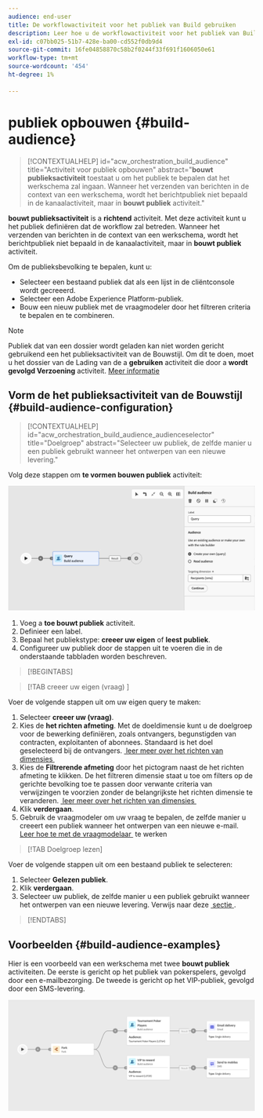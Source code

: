 ```yaml
---
audience: end-user
title: De workflowactiviteit voor het publiek van Build gebruiken
description: Leer hoe u de workflowactiviteit voor het publiek van Build gebruikt
exl-id: c07bb025-51b7-428e-ba00-cd552f0db9d4
source-git-commit: 16fe04858870c58b2f0244f33f691f1606050e61
workflow-type: tm+mt
source-wordcount: '454'
ht-degree: 1%

---
```


# publiek opbouwen {#build-audience}

>[!CONTEXTUALHELP]
>id="acw_orchestration_build_audience"
>title="Activiteit voor publiek opbouwen"
>abstract="**bouwt publieksactiviteit** toestaat u om het publiek te bepalen dat het werkschema zal ingaan. Wanneer het verzenden van berichten in de context van een werkschema, wordt het berichtpubliek niet bepaald in de kanaalactiviteit, maar in **bouwt publiek** activiteit."

**bouwt publieksactiviteit** is a **richtend** activiteit. Met deze activiteit kunt u het publiek definiëren dat de workflow zal betreden. Wanneer het verzenden van berichten in de context van een werkschema, wordt het berichtpubliek niet bepaald in de kanaalactiviteit, maar in **bouwt publiek** activiteit.

Om de publieksbevolking te bepalen, kunt u:

* Selecteer een bestaand publiek dat als een lijst in de cliëntconsole wordt gecreeerd.
* Selecteer een Adobe Experience Platform-publiek.
* Bouw een nieuw publiek met de vraagmodeler door het filtreren criteria te bepalen en te combineren.

>[!NOTE]
>
>Publiek dat van een dossier wordt geladen kan niet worden gericht gebruikend een het publieksactiviteit van de Bouwstijl. Om dit te doen, moet u het dossier van de Lading van de a **gebruiken** activiteit die door a **wordt gevolgd Verzoening** activiteit. [Meer informatie](../../audience/about-recipients.md)

<!--
The **Build audience** activity can be placed at the beginning of the workflow or after any other activity. Any activity can be placed after the **Build audience**.
-->

## Vorm de het publieksactiviteit van de Bouwstijl {#build-audience-configuration}

>[!CONTEXTUALHELP]
>id="acw_orchestration_build_audience_audienceselector"
>title="Doelgroep"
>abstract="Selecteer uw publiek, de zelfde manier u een publiek gebruikt wanneer het ontwerpen van een nieuwe levering."

Volg deze stappen om **te vormen bouwen publiek** activiteit:

![&#x200B; Screenshot die de interface van de de configuratieconfiguratie van het werkschemapubliek toont.](../assets/workflow-audience.png)

1. Voeg a **toe bouwt publiek** activiteit.
1. Definieer een label.
1. Bepaal het publiekstype: **creeer uw eigen** of **leest publiek**.
1. Configureer uw publiek door de stappen uit te voeren die in de onderstaande tabbladen worden beschreven.

>[!BEGINTABS]

>[!TAB  creeer uw eigen (vraag) ]

Voer de volgende stappen uit om uw eigen query te maken:

1. Selecteer **creeer uw (vraag)**.
1. Kies de **het richten afmeting**. Met de doeldimensie kunt u de doelgroep voor de bewerking definiëren, zoals ontvangers, begunstigden van contracten, exploitanten of abonnees. Standaard is het doel geselecteerd bij de ontvangers. [&#x200B; leer meer over het richten van dimensies &#x200B;](../../audience/targeting-dimensions.md#targeting)
1. Kies de **Filtrerende afmeting** door het pictogram naast de het richten afmeting te klikken. De het filtreren dimensie staat u toe om filters op de gerichte bevolking toe te passen door verwante criteria van verwijzingen te voorzien zonder de belangrijkste het richten dimensie te veranderen. [&#x200B; leer meer over het richten van dimensies &#x200B;](../../audience/targeting-dimensions.md#filtering)
1. Klik **verdergaan**.
1. Gebruik de vraagmodeler om uw vraag te bepalen, de zelfde manier u creeert een publiek wanneer het ontwerpen van een nieuwe e-mail. [&#x200B; Leer hoe te met de vraagmodelaar &#x200B;](../../query/query-modeler-overview.md) te werken

>[!TAB Doelgroep lezen]

Voer de volgende stappen uit om een bestaand publiek te selecteren:

1. Selecteer **Gelezen publiek**.
1. Klik **verdergaan**.
1. Selecteer uw publiek, de zelfde manier u een publiek gebruikt wanneer het ontwerpen van een nieuwe levering. Verwijs naar deze [&#x200B; sectie &#x200B;](../../audience/add-audience.md).

>[!ENDTABS]

## Voorbeelden {#build-audience-examples}

Hier is een voorbeeld van een werkschema met twee **bouwt publiek** activiteiten. De eerste is gericht op het publiek van pokerspelers, gevolgd door een e-mailbezorging. De tweede is gericht op het VIP-publiek, gevolgd door een SMS-levering.

![&#x200B; het Schermafbeelding die een voorbeeldwerkschema met twee het publieksactiviteiten van de Bouwstijl tonen die verschillende soorten publiek richten.](../assets/workflow-audience-example.png)